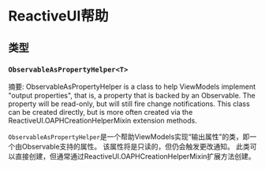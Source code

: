 # ReactiveUI帮助

## 类型

### `ObservableAsPropertyHelper<T>`

摘要:
ObservableAsPropertyHelper is a class to help ViewModels implement "output properties", that is, a property that is backed by an Observable. The property will be read-only,  but will still fire change notifications. This class can be created directly,  but is more often created via the ReactiveUI.OAPHCreationHelperMixin extension  methods.

`ObservableAsPropertyHelper`是一个帮助ViewModels实现“输出属性”的类，即一个由Observable支持的属性。 该属性将是只读的，但仍会触发更改通知。 此类可以直接创建，但通常通过ReactiveUI.OAPHCreationHelperMixin扩展方法创建。
